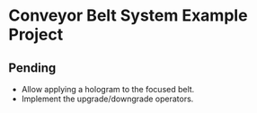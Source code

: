 # Conveyor Belt System Example Project

## Pending

* Allow applying a hologram to the focused belt.
* Implement the upgrade/downgrade operators.
